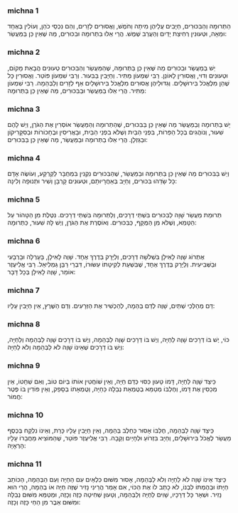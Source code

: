 
### michna 1
הַתְּרוּמָה וְהַבִּכּוּרִים, חַיָּבִים עֲלֵיהֶן מִיתָה וְחֹמֶשׁ, וַאֲסוּרִים לְזָרִים, וְהֵם נִכְסֵי כֹהֵן, וְעוֹלִין בְּאֶחָד וּמֵאָה, וּטְעוּנִין רְחִיצַת יָדַיִם וְהַעֲרֵב שֶׁמֶשׁ. הֲרֵי אֵלּוּ בִתְרוּמָה וּבִכּוּרִים, מַה שֶׁאֵין כֵּן בַּמַּעֲשֵׂר:

### michna 2
יֵשׁ בְּמַעֲשֵׂר וּבִכּוּרִים מַה שֶּׁאֵין כֵּן בַּתְּרוּמָה, שֶׁהַמַּעֲשֵׂר וְהַבִּכּוּרִים טְעוּנִים הֲבָאַת מָקוֹם, וּטְעוּנִים וִדּוּי, וַאֲסוּרִין לָאוֹנֵן. רַבִּי שִׁמְעוֹן מַתִּיר. וְחַיָּבִין בַּבִּעוּר. וְרַבִּי שִׁמְעוֹן פּוֹטֵר. וַאֲסוּרִין כָּל שֶׁהֵן מִלֶּאֱכֹל בִּירוּשָׁלַיִם. וְגִדּוּלֵיהֶן אֲסוּרִים מִלֶּאֱכֹל בִּירוּשָׁלַיִם אַף לְזָרִים וְלַבְּהֵמָה. רַבִּי שִׁמְעוֹן מַתִּיר. הֲרֵי אֵלּוּ בַּמַּעֲשֵׂר וּבַבִּכּוּרִים, מַה שֶּׁאֵין כֵּן בַּתְּרוּמָה:

### michna 3
יֵשׁ בַּתְּרוּמָה וְבַמַּעֲשֵׂר מַה שֶּׁאֵין כֵּן בַּבִּכּוּרִים, שֶׁהַתְּרוּמָה וְהַמַּעֲשֵׂר אוֹסְרִין אֶת הַגֹּרֶן, וְיֵשׁ לָהֶם שִׁעוּר, וְנוֹהֲגִים בְּכָל הַפֵּרוֹת, בִּפְנֵי הַבַּיִת וְשֶׁלֹּא בִפְנֵי הַבַּיִת, וּבָאֲרִיסִין וּבֶחָכוֹרוֹת וּבַסִּקָּרִיקוֹן וּבַגַּזְלָן. הֲרֵי אֵלּוּ בַתְּרוּמָה וּבַמַּעֲשֵׂר, מַה שֶּׁאֵין כֵּן בַּבִּכּוּרִים:

### michna 4
וְיֵשׁ בַּבִּכּוּרִים מַה שֶּׁאֵין כֵּן בַּתְּרוּמָה וּבַמַּעֲשֵׂר, שֶׁהַבִּכּוּרִים נִקְנִין בִּמְחֻבָּר לַקַּרְקַע, וְעוֹשֶׂה אָדָם כָּל שָׂדֵהוּ בִּכּוּרִים, וְחַיָּב בְּאַחֲרָיוּתָם, וּטְעוּנִים קָרְבָּן וְשִׁיר וּתְנוּפָה וְלִינָה:

### michna 5
תְּרוּמַת מַעֲשֵׂר שָׁוָה לַבִּכּוּרִים בִּשְׁתֵּי דְרָכִים, וְלַתְּרוּמָה בִּשְׁתֵּי דְרָכִים. נִטֶּלֶת מִן הַטָּהוֹר עַל הַטָּמֵא, וְשֶׁלֹּא מִן הַמֻּקָּף, כַּבִּכּוּרִים. וְאוֹסֶרֶת אֶת הַגֹּרֶן, וְיֶשׁ לָהּ שִׁעוּר, כַּתְּרוּמָה:

### michna 6
אֶתְרוֹג שָׁוֶה לָאִילָן בִּשְׁלֹשָׁה דְרָכִים, וְלַיָּרָק בְּדֶרֶךְ אֶחָד. שָׁוֶה לָאִילָן, בָּעָרְלָה וּבָרְבָעִי וּבַשְּׁבִיעִית. וְלַיָּרָק בְּדֶרֶךְ אֶחָד, שֶׁבִּשְׁעַת לְקִיטָתוֹ עִשּׂוּרוֹ, דִּבְרֵי רַבָּן גַּמְלִיאֵל. רַבִּי אֱלִיעֶזֶר אוֹמֵר, שָׁוֶה לָאִילָן בְּכָל דָּבָר:

### michna 7
דַּם מְהַלְּכֵי שְׁתַּיִם, שָׁוֶה לְדַם בְּהֵמָה, לְהַכְשִׁיר אֶת הַזְּרָעִים. וְדַם הַשֶּׁרֶץ, אֵין חַיָּבִין עָלָיו:

### michna 8
כּוֹי, יֶשׁ בּוֹ דְרָכִים שָׁוֶה לַחַיָּה, וְיֶשׁ בּוֹ דְרָכִים שָׁוֶה לַבְּהֵמָה, וְיֶשׁ בּוֹ דְרָכִים שָׁוֶה לַבְּהֵמָה וְלַחַיָּה, וְיֶשׁ בּוֹ דְרָכִים שֶׁאֵינוֹ שָׁוֶה לֹא לַבְּהֵמָה וְלֹא לַחַיָּה:

### michna 9
כֵּיצַד שָׁוֶה לַחַיָּה, דָּמוֹ טָעוּן כִּסּוּי כְּדַם חַיָּה, וְאֵין שׁוֹחֲטִין אוֹתוֹ בְּיוֹם טוֹב, וְאִם שְׁחָטוֹ, אֵין מְכַסִּין אֶת דָּמוֹ, וְחֶלְבּוֹ מְטַמֵּא בְטֻמְאַת נְבֵלָה כַּחַיָּה, וְטֻמְאָתוֹ בְסָפֵק, וְאֵין פּוֹדִין בּוֹ פֶּטֶר חֲמוֹר:

### michna 10
כֵּיצַד שָׁוֶה לַבְּהֵמָה, חֶלְבּוֹ אָסוּר כְּחֵלֶב בְּהֵמָה, וְאֵין חַיָּבִין עָלָיו כָּרֵת, וְאֵינוֹ נִלְקָח בְּכֶסֶף מַעֲשֵׂר לֶאֱכֹל בִּירוּשָׁלַיִם, וְחַיָּב בִּזְרוֹעַ וּלְחָיַיִם וְקֵבָה. רַבִּי אֱלִיעֶזֶר פּוֹטֵר, שֶׁהַמּוֹצִיא מֵחֲבֵרוֹ עָלָיו הָרְאָיָה:

### michna 11
כֵּיצַד אֵינוֹ שָׁוֶה לֹא לַחַיָּה וְלֹא לַבְּהֵמָה, אָסוּר מִשּׁוּם כִּלְאַיִם עִם הַחַיָּה וְעִם הַבְּהֵמָה, הַכּוֹתֵב חַיָּתוֹ וּבְהֶמְתּוֹ לִבְנוֹ, לֹא כָתַב לוֹ אֶת הַכּוֹי, אִם אָמַר הֲרֵינִי נָזִיר שֶׁזֶּה חַיָּה אוֹ בְהֵמָה, הֲרֵי הוּא נָזִיר. וּשְׁאָר כָּל דְּרָכָיו, שָׁוִים לַחַיָּה וְלַבְּהֵמָה, וְטָעוּן שְׁחִיטָה כָּזֶה וְכָזֶה, וּמְטַמֵּא מִשּׁוּם נְבֵלָה וּמִשּׁוּם אֵבֶר מִן הַחַי כָּזֶה וְכָזֶה:

